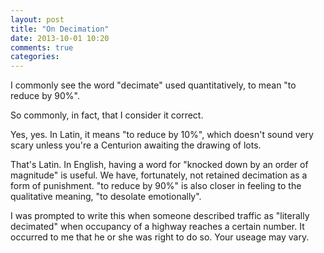```yaml
---
layout: post
title: "On Decimation"
date: 2013-10-01 10:20
comments: true
categories: 
---
```

I commonly see the word "decimate" used quantitatively, to mean "to reduce by 90%".

So commonly, in fact, that I consider it correct. 

Yes, yes. In Latin, it means "to reduce by 10%", which doesn't sound very scary unless you're a Centurion awaiting the drawing of lots. 

That's Latin. In English, having a word for "knocked down by an order of magnitude" is useful. We have, fortunately, not retained decimation as a form of punishment. "to reduce by 90%" is also closer in feeling to the qualitative meaning, "to desolate emotionally". 

I was prompted to write this when someone described traffic as "literally decimated" when occupancy of a highway reaches a certain number. It occurred to me that he or she was right to do so. Your useage may vary. 